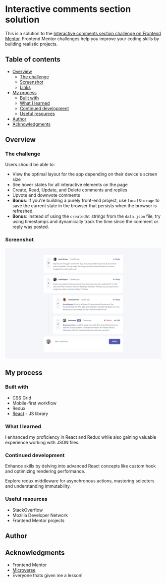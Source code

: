 # Interactive comments section solution

This is a solution to the [Interactive comments section challenge on Frontend Mentor](https://www.frontendmentor.io/challenges/interactive-comments-section-iG1RugEG9). Frontend Mentor challenges help you improve your coding skills by building realistic projects.

## Table of contents

- [Overview](#overview)
  - [The challenge](#the-challenge)
  - [Screenshot](#screenshot)
  - [Links](#links)
- [My process](#my-process)
  - [Built with](#built-with)
  - [What I learned](#what-i-learned)
  - [Continued development](#continued-development)
  - [Useful resources](#useful-resources)
- [Author](#author)
- [Acknowledgments](#acknowledgments)

## Overview

### The challenge

Users should be able to:

- View the optimal layout for the app depending on their device's screen size
- See hover states for all interactive elements on the page
- Create, Read, Update, and Delete comments and replies
- Upvote and downvote comments
- **Bonus**: If you're building a purely front-end project, use `localStorage` to save the current state in the browser that persists when the browser is refreshed.
- **Bonus**: Instead of using the `createdAt` strings from the `data.json` file, try using timestamps and dynamically track the time since the comment or reply was posted.

### Screenshot

![Design](./public/design/desktop-design.jpg)


## My process

### Built with

- CSS Grid
- Mobile-first workflow
- Redux
- [React](https://reactjs.org/) - JS library

### What I learned

I enhanced my proficiency in React and Redux while also gaining valuable experience working with JSON files.

### Continued development

Enhance skills by delving into advanced React concepts like custom hook and optimizing rendering performance.

Explore redux middleware for asynchronous actions, mastering selectors and understanding immutability.

### Useful resources

- StackOverflow
- Mozilla Developer Network
- Frontend Mentor projects

## Author

## Acknowledgments

- Frontend Mentor
- [Microverse](https://www.microverse.org)
- Everyone thats given me a lesson!
